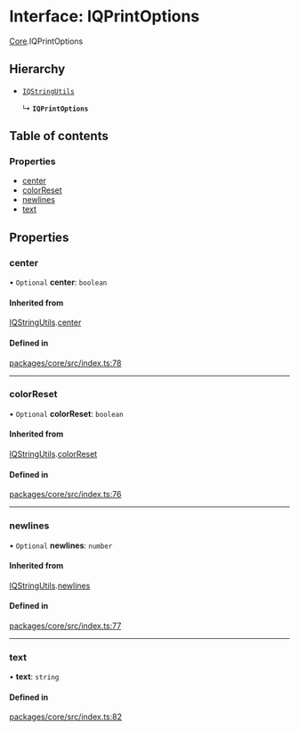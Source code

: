 # Interface: IQPrintOptions

[Core](../modules/Core.md).IQPrintOptions

## Hierarchy

- [`IQStringUtils`](Core.IQStringUtils.md)

  ↳ **`IQPrintOptions`**

## Table of contents

### Properties

- [center](Core.IQPrintOptions.md#center)
- [colorReset](Core.IQPrintOptions.md#colorreset)
- [newlines](Core.IQPrintOptions.md#newlines)
- [text](Core.IQPrintOptions.md#text)

## Properties

### center

• `Optional` **center**: `boolean`

#### Inherited from

[IQStringUtils](Core.IQStringUtils.md).[center](Core.IQStringUtils.md#center)

#### Defined in

[packages/core/src/index.ts:78](https://github.com/iniquitybbs/iniquity/blob/b8c4706/packages/core/src/index.ts#L78)

___

### colorReset

• `Optional` **colorReset**: `boolean`

#### Inherited from

[IQStringUtils](Core.IQStringUtils.md).[colorReset](Core.IQStringUtils.md#colorreset)

#### Defined in

[packages/core/src/index.ts:76](https://github.com/iniquitybbs/iniquity/blob/b8c4706/packages/core/src/index.ts#L76)

___

### newlines

• `Optional` **newlines**: `number`

#### Inherited from

[IQStringUtils](Core.IQStringUtils.md).[newlines](Core.IQStringUtils.md#newlines)

#### Defined in

[packages/core/src/index.ts:77](https://github.com/iniquitybbs/iniquity/blob/b8c4706/packages/core/src/index.ts#L77)

___

### text

• **text**: `string`

#### Defined in

[packages/core/src/index.ts:82](https://github.com/iniquitybbs/iniquity/blob/b8c4706/packages/core/src/index.ts#L82)
